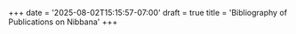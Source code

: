 +++
date = '2025-08-02T15:15:57-07:00'
draft = true
title = 'Bibliography of Publications on Nibbana'
+++
